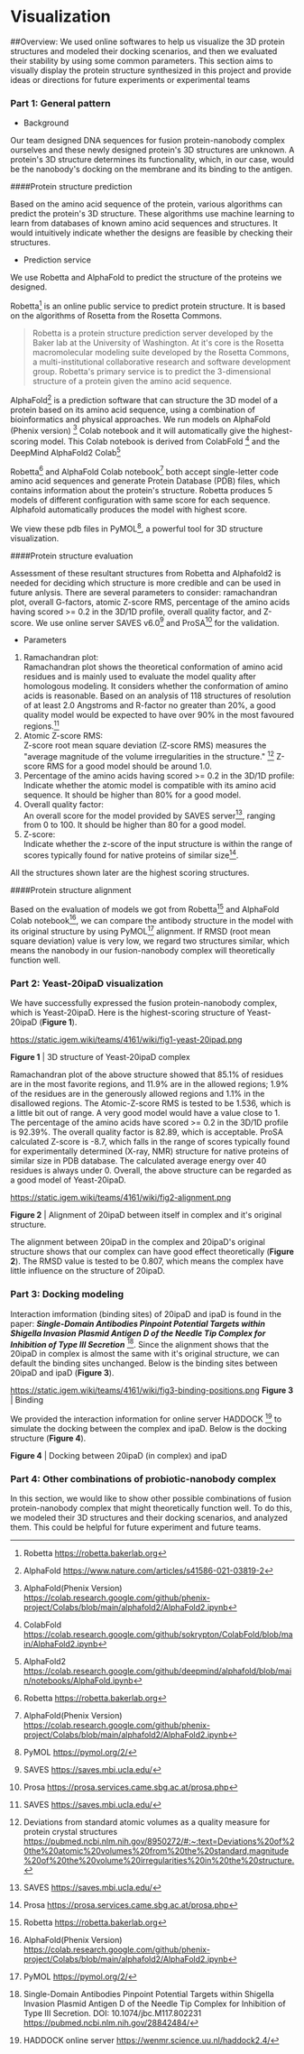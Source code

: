 # Visualization

##Overview:
We used online softwares to help us visualize the 3D protein structures and modeled 
their docking 
scenarios, 
and then we evaluated their stability by using some common parameters. This section 
aims to visually display the protein structure synthesized in this project and 
provide ideas or directions for future experiments or experimental teams

### Part 1: General pattern
- Background

Our team designed DNA sequences for fusion protein-nanobody complex ourselves<!-- todo: from what -->
and these newly designed protein's 3D structures are unknown.
A protein's 3D structure determines its functionality,
which,
in our case,
would be the nanobody's docking on the membrane and its binding to the antigen.
<!-- todo: review -->

####Protein structure prediction

Based on the amino acid sequence of the protein, various algorithms can predict the 
protein's 3D structure. These algorithms use machine learning to learn from databases 
of known amino acid sequences and structures. It would intuitively indicate whether 
the designs are feasible by checking their structures.


- Prediction service

We use Robetta and AlphaFold to predict the structure of the proteins we designed.

Robetta[^Robetta] is an online public service to predict protein structure.
It is based on the algorithms of Rosetta from the Rosetta Commons.

> Robetta is a protein structure prediction server developed by
the Baker lab at the University of Washington.
At it's core is the Rosetta macromolecular modeling suite developed by
the Rosetta Commons,
a multi-institutional collaborative research and software development group.
Robetta's primary service is to predict the 3-dimensional structure of
a protein given the amino acid sequence.

AlphaFold[^AlphaFoldPaper] is a prediction software that can structure the 3D model 
of a protein based on its amino acid sequence, using a combination of bioinformatics 
and physical approaches. We run models on AlphaFold (Phenix version) [^AlphaFoldPh] Colab 
notebook and it will automatically give the highest-scoring model.
This Colab notebook is derived from ColabFold [^ColabFold] and the DeepMind AlphaFold2
 Colab[^AlphaFold2Colab]

Robetta[^Robetta] and AlphaFold Colab notebook[^AlphaFoldPh] both accept single-letter 
code 
amino acid sequences
and generate Protein Database (PDB) files,
which contains information about the protein's structure. Robetta produces 5 models of 
different configuration with same score for each sequence. Alphafold automatically produces 
the model with highest score. 

We view these pdb files in PyMOL[^PyMOL], a powerful tool for 3D structure visualization.

####Protein structure evaluation

Assessment of these resultant structures from Robetta and Alphafold2 is needed for 
deciding which structure is more credible and can be used in future anlysis. There are 
several parameters to consider: ramachandran plot, overall G-factors, atomic Z-score RMS, 
percentage of the amino acids having scored >= 0.2 in the 3D/1D profile, overall quality factor, 
and Z-score. We use online server SAVES v6.0[^SAVES] and ProSA[^ProSA] for the validation.

- Parameters

1. Ramachandran plot:\
   Ramachandran plot shows the theoretical conformation of amino acid residues and 
   is mainly used to evaluate the model quality after homologous modeling. It considers 
   whether the conformation of amino acids is reasonable. Based on an analysis of 
   118 structures of resolution of at least 2.0 Angstroms and R-factor no greater than 
   20%, 
   a good quality model would be expected to have over 90% in the most favoured regions.[^SAVES]
2. Atomic Z-score RMS:\
Z-score root mean square deviation (Z-score RMS) measures the "average magnitude of the 
volume irregularities in the structure." [^Z-scoreRMS] Z-score RMS for a good model should 
be around 1.0.
3. Percentage of the amino acids having scored >= 0.2 in the 3D/1D profile:\
Indicate whether the atomic model is compatible with its amino acid sequence. It should 
be higher than 80% for a good model.
4. Overall quality factor:\
An overall score for the model provided by SAVES server[^SAVES], ranging from 0 to 100. 
It should be higher than 80 for a good model.
5. Z-score:\
Indicate whether the z-score of the input structure is within the range of scores typically 
found for native proteins of similar size[^ProSA].

All the structures shown later are the highest scoring structures.

####Protein structure alignment

Based on the evaluation of models we got from Robetta[^Robetta] and AlphaFold Colab 
notebook[^AlphaFoldPh], we can compare the antibody structure in the model with its original 
structure by using PyMOL[^PyMOL] alignment. If RMSD (root mean square deviation) value 
is very low, 
we regard two structures similar, which means the nanobody in our fusion-nanobody complex 
will theoretically function well.

### Part 2: Yeast-20ipaD visualization
We have successfully expressed the fusion protein-nanobody complex, which is Yeast-20ipaD. 
Here is the highest-scoring structure of Yeast-20ipaD (**Figure 1**).

<https://static.igem.wiki/teams/4161/wiki/fig1-yeast-20ipad.png>

**Figure 1** | 3D structure of Yeast-20ipaD complex

Ramachandran plot of the above structure showed that 
85.1% of residues are in the most favorite regions, 
and 11.9% are in the allowed regions; 1.9% of the residues are in the generously allowed regions 
and 1.1% in the disallowed regions. 
The Atomic-Z-score RMS is tested to be 1.536, which is a little bit out of range. A very good model 
would have a value close to 1. The percentage of the amino acids have scored >= 0.2 in the 3D/1D profile is 92.39%. 
The overall quality factor is 82.89, which is acceptable.
ProSA calculated Z-score is -8.7, which falls in the range of scores typically found for 
experimentally determined (X-ray, NMR) structure for native proteins of similar size in 
PDB database.
The calculated average energy over 40 residues is always under 0. Overall, the above structure 
can be regarded as a good model of Yeast-20ipaD.


<https://static.igem.wiki/teams/4161/wiki/fig2-alignment.png>

**Figure 2** | Alignment of 20ipaD between itself in complex and it's original structure.

The alignment between 20ipaD in the complex
and 20ipaD's original structure shows that our complex can 
have good effect theoretically (**Figure 2**). The RMSD value is tested to
be 0.807, which means the complex have little influence on the 
structure of 20ipaD.

### Part 3: Docking modeling

Interaction imformation (binding sites) of 20ipaD and ipaD 
is found in the paper: ***Single-Domain Antibodies Pinpoint Potential Targets within Shigella 
Invasion Plasmid Antigen D 
of the Needle Tip Complex for Inhibition of Type III Secretion*** [^Binding]. 
Since the alignment shows that the 20ipaD 
in complex is almost the same with it's
original structure, we can default the binding sites unchanged. Below is the
binding sites between 20ipaD and ipaD (**Figure 3**).

<https://static.igem.wiki/teams/4161/wiki/fig3-binding-positions.png>
**Figure 3** | Binding

We provided the interaction information for online server HADDOCK [^HADDOCK] to 
simulate the docking between the complex and ipaD. 
Below is the docking structure
(**Figure 4**).


**Figure 4** | Docking between 20ipaD (in complex) 
and ipaD



### Part 4: Other combinations of probiotic-nanobody complex
In this section, we would like to show other possible combinations of fusion protein-nanobody 
complex that might theoretically function well. To do this, we modeled their 3D structures 
and their docking scenarios, and analyzed them. This could be helpful for future experiment 
and future teams.

[^Robetta]: Robetta <https://robetta.bakerlab.org>

[^AlphaFoldPaper]: AlphaFold <https://www.nature.com/articles/s41586-021-03819-2>

[^AlphaFoldPh]: AlphaFold(Phenix Version) <https://colab.research.google.com/github/phenix-project/Colabs/blob/main/alphafold2/AlphaFold2.ipynb>

[^ColabFold]: ColabFold <https://colab.research.google.com/github/sokrypton/ColabFold/blob/main/AlphaFold2.ipynb>

[^AlphaFold2Colab]: AlphaFold2 <https://colab.research.google.com/github/deepmind/alphafold/blob/main/notebooks/AlphaFold.ipynb>

[^PyMOL]: PyMOL <https://pymol.org/2/>

[^SAVES]: SAVES <https://saves.mbi.ucla.edu/>

[^ProSA]: Prosa <https://prosa.services.came.sbg.ac.at/prosa.php>

[^Z-scoreRMS]: Deviations from standard atomic volumes as a quality measure for protein crystal structures <https://pubmed.ncbi.nlm.nih.gov/8950272/#:~:text=Deviations%20of%20the%20atomic%20volumes%20from%20the%20standard,magnitude%20of%20the%20volume%20irregularities%20in%20the%20structure.>

[^HADDOCK]: HADDOCK online server https://wenmr.science.uu.nl/haddock2.4/

[^Binding]: Single-Domain Antibodies Pinpoint Potential Targets within Shigella Invasion Plasmid Antigen D 
of the Needle Tip Complex for Inhibition of Type III Secretion. 
DOI: 10.1074/jbc.M117.802231
https://pubmed.ncbi.nlm.nih.gov/28842484/